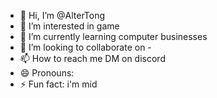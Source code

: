 - 👋 Hi, I’m @AlterTong
- 👀 I’m interested in game
- 🌱 I’m currently learning computer businesses 
- 💞️ I’m looking to collaborate on -
- 📫 How to reach me DM on discord 
- 😄 Pronouns: 
- ⚡ Fun fact: i'm mid

<!---
AlterTong/AlterTong is a ✨ special ✨ repository because its `README.md` (this file) appears on your GitHub profile.
You can click the Preview link to take a look at your changes.
--->
